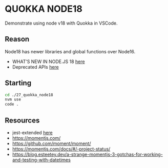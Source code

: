# QUOKKA NODE18

Demonstrate using node v18 with Quokka in VSCode.

## Reason

Node18 has newer libraries and global functions over Node16.  

* WHAT’S NEW IN NODE.JS 18 [here](https://www.nearform.com/blog/whats-new-in-node-js-18/)
* Deprecated APIs [here](https://nodejs.org/docs/latest-v18.x/api/deprecations.html)  

## Starting

```sh
cd ./27_quokka_node18
nvm use
code .
```

## Resources

* jest-extended [here](https://jest-extended.jestcommunity.dev/docs/)
* https://momentjs.com/
* https://github.com/moment/moment/
* https://momentjs.com/docs/#/-project-status/
* https://blog.esteetey.dev/a-strange-momentjs-3-gotchas-for-working-and-testing-with-datetimes